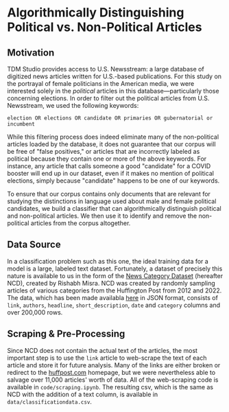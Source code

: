 # Algorithmically Distinguishing Political vs. Non-Political Articles

## Motivation

TDM Studio provides access to U.S. Newsstream: a large database of digitized news articles written for U.S.-based publications. For this study on the portrayal of female politicians in the American media, we were interested solely in the *political* articles in this database—particularly those concerning elections. In order to filter out the political articles from U.S. Newsstream, we used the following keywords:

```
election OR elections OR candidate OR primaries OR gubernatorial or incumbent 
```

While this filtering process does indeed eliminate many of the non-political articles loaded by the database, it does not guarantee that our corpus will be free of "false positives," or articles that are incorrectly labeled as political because they contain one or more of the above keywords. For instance, any article that calls someone a good "candidate" for a COVID booster will end up in our dataset, even if it makes no mention of political elections, simply because "candidate" happens to be one of our keywords.

To ensure that our corpus contains only documents that are relevant for studying the distinctions in language used about male and female political candidates, we build a classifier that can algorithmically distinguish political and non-political articles. We then use it to identify and remove the non-political articles from the corpus altogether.

## Data Source

In a classification problem such as this one, the ideal training data for a model is a large, labeled text dataset. Fortunately, a dataset of precisely this nature is available to us in the form of the [News Category Dataset](https://rishabhmisra.github.io/publications/) (hereafter NCD), created by Rishabh Misra. NCD was created by randomly sampling articles of various categories from the Huffington Post from 2012 and 2022. The data, which has been made availabla [here](https://www.kaggle.com/datasets/rmisra/news-category-dataset/data) in JSON format, consists of `link`, `authors`, `headline`, `short_description`, `date` and `category` columns and over 200,000 rows.

## Scraping & Pre-Processing

Since NCD does not contain the actual text of the articles, the most important step is to use the `link` article to web-scrape the text of each article and store it for future analysis. Many of the links are either broken or redirect to the [huffpost.com](https://huffpost.com) homepage, but we were nevertheless able to salvage over 11,000 articles' worth of data. All of the web-scraping code is available in `code/scraping.ipynb`. The resulting csv, which is the same as NCD with the addition of a text column, is available in `data/classificationdata.csv`.
